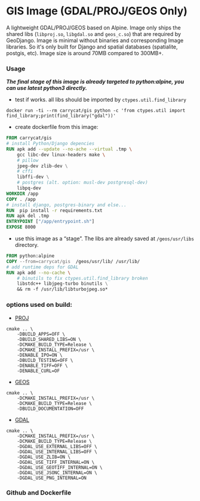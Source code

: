 # GIS Image (GDAL/PROJ/GEOS Only)
A lightweight GDAL/PROJ/GEOS based on Alpine. Image only ships the shared libs (`libproj.so`, `libgdal.so` and  `geos_c.so`) that are required by GeoDjango. Image is minimal without binaries and corresponding Image libraries. So it's only built for Django and spatial databases (spatialite, postgis, etc). Image size is around 70MB compared to 300MB+.

### Usage
_____The final stage of this image is already targeted to python:alpine, you can use latest python3 directly._____
* test if works. all libs should be imported by `ctypes.util.find_library`
```unix
docker run -ti --rm carrycat/gis python -c 'from ctypes.util import find_library;print(find_library("gdal"))'
```
* create dockerfile from this image:
```dockerfile
FROM carrycat/gis
# install Python/Django depencies
RUN apk add --update --no-ache --virtual .tmp \
    gcc libc-dev linux-headers make \
    # pillow
    jpeg-dev zlib-dev \
    # cffi
    libffi-dev \
    # postgres (alt. option: musl-dev postgresql-dev)
    libpq-dev
WORKDIR /app
COPY . /app
# install django, postgres-binary and else...
RUN  pip install -r requirements.txt  
RUN apk del .tmp
ENTRYPOINT ["/app/entrypoint.sh"]
EXPOSE 8000
```
* use this image as a “stage”. The libs are already saved at `/geos/usr/libs` directory.
```dockerfile
FROM python:alpine
COPY --from=carrycat/gis  /geos/usr/lib/ /usr/lib/
# add runtime deps for GDAL
RUN apk add --no-cache \
    # binutils to fix ctypes.util.find_library broken
    libstdc++ libjpeg-turbo binutils \
    && rm -f /usr/lib/libturbojpeg.so*
```
### options used on build:
* [PROJ](https://proj.org/install.html#cmake-configure-options)
```shell
cmake .. \
    -DBUILD_APPS=OFF \
    -DBUILD_SHARED_LIBS=ON \
    -DCMAKE_BUILD_TYPE=Release \
    -DCMAKE_INSTALL_PREFIX=/usr \
    -DENABLE_IPO=ON \
    -DBUILD_TESTING=OFF \
    -DENABLE_TIFF=OFF \
    -DENABLE_CURL=OF
```
* [GEOS](https://libgeos.org/usage/download/#build-options)
```shell
cmake .. \
    -DCMAKE_INSTALL_PREFIX=/usr \
    -DCMAKE_BUILD_TYPE=Release \
    -DBUILD_DOCUMENTATION=OFF
```
* [GDAL](https://libgeos.org/usage/download/#build-options)
```shell
cmake .. \
    -DCMAKE_INSTALL_PREFIX=/usr \
    -DCMAKE_BUILD_TYPE=Release \
    -DGDAL_USE_EXTERNAL_LIBS=OFF \
    -DGDAL_USE_INTERNAL_LIBS=OFF \
    -DGDAL_USE_ZLIB=ON \
    -DGDAL_USE_TIFF_INTERNAL=ON \
    -DGDAL_USE_GEOTIFF_INTERNAL=ON \
    -DGDAL_USE_JSONC_INTERNAL=ON \
    -DGDAL_USE_PNG_INTERNAL=ON
```

### Github and Dockerfile

